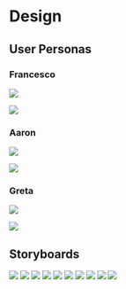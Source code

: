 # Design

## User Personas
### Francesco
![](assets/Francesco.jpg)


![](assets/Francesco1.jpg)

### Aaron
![](assets/Aaron.jpg)


![](assets/Aaron1.jpg)

### Greta
![](assets/greta.jpg)


![](assets/Greta1.jpg)
## Storyboards

![](assets/Francesco_Story1.jpg)
![](assets/Francesco_Story2.jpg)
![](assets/Francesco_Story3.jpg)
![](assets/Francesco_Story4.jpg)
![](assets/Francesco_Story5.jpg)
![](assets/Francesco_Story6.jpg)
![](assets/Francesco_Story7.jpg)
![](assets/Francesco_Story8.jpg)
![](assets/Francesco_Story9.jpg)
![](assets/Francesco_Story10.jpg)
